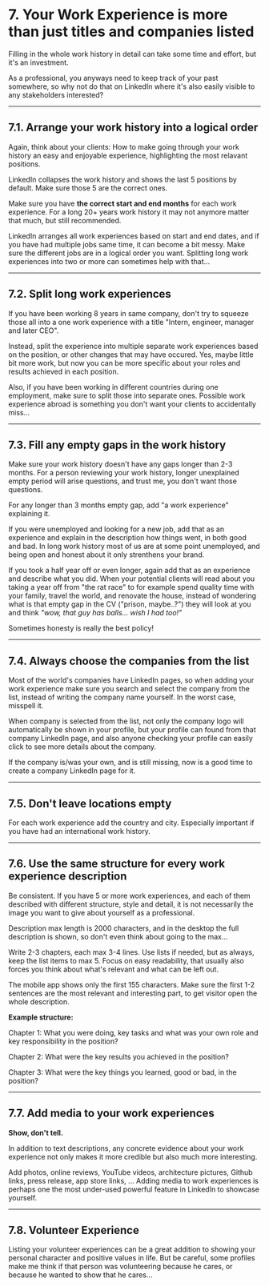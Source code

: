 # 7. Your Work Experience is more than just titles and companies listed

Filling in the whole work history in detail can take some time and effort, but it's an investment.

As a professional, you anyways need to keep track of your past somewhere, so why not do that on LinkedIn where it's also easily visible to any stakeholders interested?

---

## 7.1. Arrange your work history into a logical order

Again, think about your clients: How to make going through your work history an easy and enjoyable experience, highlighting the most relavant positions.

LinkedIn collapses the work history and shows the last 5 positions by default. Make sure those 5 are the correct ones.

Make sure you have **the correct start and end months** for each work experience. For a long 20+ years work history it may not anymore matter that much, but still recommended.

LinkedIn arranges all work experiences based on start and end dates, and if you have had multiple jobs same time, it can become a bit messy. Make sure the different jobs are in a logical order you want. Splitting long work experiences into two or more can sometimes help with that...

---

## 7.2. Split long work experiences

If you have been working 8 years in same company, don't try to squeeze those all into a one work experience with a title "Intern, engineer, manager and later CEO". 

Instead, split the experience into multiple separate work experiences based on the position, or other changes that may have occured. Yes, maybe little bit more work, but now you can be more specific about your roles and results achieved in each position.

Also, if you have been working in different countries during one employment, make sure to split those into separate ones. Possible work experience abroad is something you don't want your clients to accidentally miss...

---

## 7.3. Fill any empty gaps in the work history

Make sure your work history doesn't have any gaps longer than 2-3 months. For a person reviewing your work history, longer unexplained empty period will arise questions, and trust me, you don't want those questions.

For any longer than 3 months empty gap, add "a work experience" explaining it. 

If you were unemployed and looking for a new job, add that as an experience and explain in the description how things went, in both good and bad. In long work history most of us are at some point unemployed, and being open and honest about it only strenthens your brand.

If you took a half year off or even longer, again add that as an experience and describe what you did. When your potential clients will read about you taking a year off from "the rat race" to for example spend quality time with your family, travel the world, and renovate the house, instead of wondering what is that empty gap in the CV ("prison, maybe..?") they will look at you and think *"wow, that guy has balls... wish I had too!"*

Sometimes honesty is really the best policy!

---

## 7.4. Always choose the companies from the list

Most of the world's companies have LinkedIn pages, so when adding your work experience make sure you search and select the company from the list, instead of writing the company name yourself. In the worst case, misspell it.

When company is selected from the list, not only the company logo will automatically be shown in your profile, but your profile can found from that company LinkedIn page, and also anyone checking your profile can easily click to see more details about the company.

If the company is/was your own, and is still missing, now is a good time to create a company LinkedIn page for it.

---

## 7.5. Don't leave locations empty

For each work experience add the country and city. Especially important if you have had an international work history.

---

## 7.6. Use the same structure for every work experience description

Be consistent. If you have 5 or more work experiences, and each of them described with different structure, style and detail, it is not necessarily the image you want to give about yourself as a professional.

Description max length is 2000 characters, and in the desktop the full description is shown, so don't even think about going to the max... 

Write 2-3 chapters, each max 3-4 lines. Use lists if needed, but as always, keep the list items to max 5. Focus on easy readability, that usually also forces you think about what's relevant and what can be left out.

The mobile app shows only the first 155 characters. Make sure the first 1-2 sentences are the most relevant and interesting part, to get visitor open the whole description.

**Example structure:**

Chapter 1: What you were doing, key tasks and what was your own role and key responsibility in the position?

Chapter 2: What were the key results you achieved in the position?

Chapter 3: What were the key things you learned, good or bad, in the position?

---

## 7.7. Add media to your work experiences

**Show, don't tell.**

In addition to text descriptions, any concrete evidence about your work experience not only makes it more credible but also much more interesting.

Add photos, online reviews, YouTube videos, architecture pictures, Github links, press release, app store links, ... Adding media to work experiences is perhaps one the most under-used powerful feature in LinkedIn to showcase yourself.

---

## 7.8. Volunteer Experience

Listing your volunteer experiences can be a great addition to showing your personal character and positive values in life. But be careful, some profiles make me think if that person was volunteering because he cares, or because he wanted to show that he cares...
